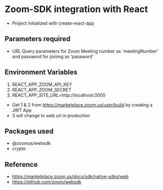 # Zoom-SDK integration with React

- Project initialized with create-react-app

## Parameters required

- URL Query parameters for Zoom Meeting number as 'meetingNumber' and password for joining as 'password'

## Environment Variables

1. REACT_APP_ZOOM_API_KEY
2. REACT_APP_ZOOM_SECRET
3. REACT_APP_SITE_URL=http://localhost:3000

- Get 1 & 2 from https://marketplace.zoom.us/user/build by creating a JWT App
- 3 will change to web url in production

## Packages used

- @zoomus/websdk
- crypto

## Reference

- https://marketplace.zoom.us/docs/sdk/native-sdks/web
- https://github.com/zoom/websdk
